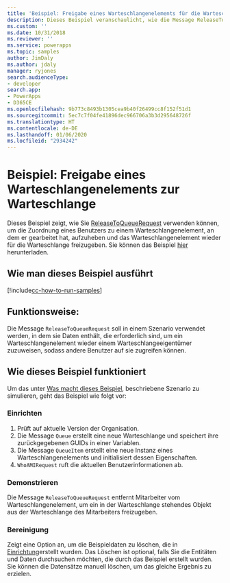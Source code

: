 ```yaml
---
title: 'Beispiel: Freigabe eines Warteschlangenelements für die Warteschlange mit (Common Data Service) | Microsoft-Dokumentation'
description: Dieses Beispiel veranschaulicht, wie die Message ReleaseToQueueRequest verwendet wird.
ms.custom: ''
ms.date: 10/31/2018
ms.reviewer: ''
ms.service: powerapps
ms.topic: samples
author: JimDaly
ms.author: jdaly
manager: ryjones
search.audienceType:
- developer
search.app:
- PowerApps
- D365CE
ms.openlocfilehash: 9b773c8493b1305cea9b40f26499cc8f152f51d1
ms.sourcegitcommit: 5ec7c7f04fe41896dec966706a3b3d295648726f
ms.translationtype: HT
ms.contentlocale: de-DE
ms.lasthandoff: 01/06/2020
ms.locfileid: "2934242"
---
```

# <a name="sample-release-a-queue-item-to-the-queue"></a>Beispiel: Freigabe eines Warteschlangenelements zur Warteschlange

<!-- https://docs.microsoft.com/dynamics365/customer-engagement/developer/sample-release-queue-item-queue-early-bound
Couldn't each of the operations in this series of samples be added to just one sample?
 -->
 Dieses Beispiel zeigt, wie Sie [ReleaseToQueueRequest](https://docs.microsoft.com/dotnet/api/microsoft.crm.sdk.messages.releasetoqueuerequest?view=dynamics-general-ce-9) verwenden können, um die Zuordnung eines Benutzers zu einem Warteschlangenelement, an dem er gearbeitet hat, aufzuheben und das Warteschlangenelement wieder für die Warteschlange freizugeben. Sie können das Beispiel [hier](https://github.com/Microsoft/PowerApps-Samples/tree/master/cds/orgsvc/C%23/ReleaseQueueItems) herunterladen.

## <a name="how-to-run-this-sample"></a>Wie man dieses Beispiel ausführt

[!include[cc-how-to-run-samples](../../includes/cc-how-to-run-samples.md)]

## <a name="what-this-sample-does"></a>Funktionsweise:

Die Message `ReleaseToQueueRequest` soll in einem Szenario verwendet werden, in dem sie Daten enthält, die erforderlich sind, um ein Warteschlangenelement wieder einem Warteschlangeeigentümer zuzuweisen, sodass andere Benutzer auf sie zugreifen können.

## <a name="how-this-sample-works"></a>Wie dieses Beispiel funktioniert

Um das unter [Was macht dieses Beispiel](#what-this-sample-does), beschriebene Szenario zu simulieren, geht das Beispiel wie folgt vor:

### <a name="setup"></a>Einrichten

1. Prüft auf aktuelle Version der Organisation.
2. Die Message `Queue` erstellt eine neue Warteschlange und speichert ihre zurückgegebenen GUIDs in einer Variablen.
3. Die Message `QueueItem` erstellt eine neue Instanz eines Warteschlangenelements und initialisiert dessen Eigenschaften.
4. `WhoAMIRequest` ruft die aktuellen Benutzerinformationen ab.

### <a name="demonstrate"></a>Demonstrieren

Die Message `ReleaseToQueueRequest` entfernt Mitarbeiter vom Warteschlangenelement, um ein in der Warteschlange stehendes Objekt aus der Warteschlange des Mitarbeiters freizugeben.

### <a name="clean-up"></a>Bereinigung

Zeigt eine Option an, um die Beispieldaten zu löschen, die in [Einrichtung](#setup)erstellt wurden. Das Löschen ist optional, falls Sie die Entitäten und Daten durchsuchen möchten, die durch das Beispiel erstellt wurden. Sie können die Datensätze manuell löschen, um das gleiche Ergebnis zu erzielen.
